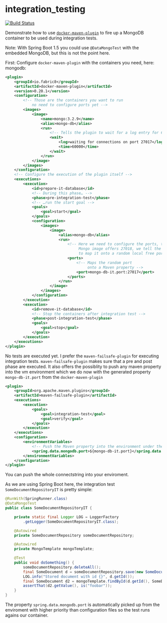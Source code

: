 # integration_testing

[![Build Status](https://travis-ci.org/springbootbuch/integration_testing.svg?branch=master)](https://travis-ci.org/springbootbuch/integration_testing)

Demonstrate how to use [`docker-maven-plugin`](https://github.com/spotify/docker-maven-plugin) to fire up a MongoDB container to be used during integration tests. 

Note: With Spring Boot 1.5 you could use `@DataMongoTest` with the embedded MongoDB, but this is not the point here.

First: Configure `docker-maven-plugin` with the containers you need, here: mongodb:

```xml
<plugin>
    <groupId>io.fabric8</groupId>
    <artifactId>docker-maven-plugin</artifactId>
    <version>0.20.1</version>
    <configuration>
        <!-- Those are the containers you want to run
            no need to configure ports yet -->
        <images>
            <image>
                <name>mongo:3.2.9</name>
                <alias>mongo-db</alias>
                <run>
                    <!-- Tells the plugin to wait for a log entry for 60s max. -->
                    <wait>
                        <log>waiting for connections on port 27017</log>
                        <time>60000</time>
                    </wait>
                </run>
            </image>
        </images>
    </configuration>
    <!-- Configure the execution of the plugin itself -->
    <executions>
        <execution>
            <id>prepare-it-database</id>
            <!-- During this phase… -->
            <phase>pre-integration-test</phase>
            <!-- …run the start goal -->
            <goals>
                <goal>start</goal>
            </goals>
            <configuration>
                <images>
                    <image>
                        <alias>mongo-db</alias>
                        <run>
                            <!-- Here we need to configure the ports, the 
                                 Mongo image offers 27018, we tell the plugin
                                 to map it onto a random local free port -->
                            <ports>
                                <!-- Maps the random port
                                     onto a Maven property -->
                                <port>mongo-db-it.port:27017</port>
                            </ports>
                        </run>
                    </image>
                </images>
            </configuration>
        </execution>
        <execution>
            <id>remove-it-database</id>
            <!-- Stop the containers after integration test -->
            <phase>post-integration-test</phase>
            <goals>
                <goal>stop</goal>
            </goals>
        </execution>
    </executions>
</plugin>
````

No tests are executed yet. I prefer the `maven-failsafe-plugin` for executing integration tests. `maven-failsafe-plugin` makes sure that a pre and post phase are executed. It also offers the possiblity to push any maven property into the vm environment which we do now with the generated property `mongo-db-it.port` from the `docker-maven-plugin`

```xml
<plugin>
    <groupId>org.apache.maven.plugins</groupId>
    <artifactId>maven-failsafe-plugin</artifactId>
    <executions>
        <execution>
            <goals>
                <goal>integration-test</goal>
                <goal>verify</goal>
            </goals>
        </execution>
    </executions>
    <configuration>
        <environmentVariables>
            <!-- Push the Maven property into the environment under the given name (here: spring.data.mongodb.port) -->
            <spring.data.mongodb.port>${mongo-db-it.port}</spring.data.mongodb.port>
        </environmentVariables>
    </configuration>
</plugin>
```

You can push the whole connectstring into your enviroment. 

As we are using Spring Boot here, the integration test `SomeDocumentRepositoryIT` is pretty simple:

```java
@RunWith(SpringRunner.class)
@DataMongoTest
public class SomeDocumentRepositoryIT {

	private static final Logger LOG = LoggerFactory
		.getLogger(SomeDocumentRepositoryIT.class);

	@Autowired
	private SomeDocumentRepository someDocumentRepository;

	@Autowired
	private MongoTemplate mongoTemplate;

	@Test
	public void doSomething() {
		someDocumentRepository.deleteAll();
		final SomeDocument d = someDocumentRepository.save(new SomeDocument("foobar"));
		LOG.info("Stored document with id {}", d.getId());
		final SomeDocument d2 = mongoTemplate.findById(d.getId(), SomeDocument.class);
		assertThat(d2.getValue(), is("foobar"));
	}
}
```

The property `spring.data.mongodb.port` is automatically picked up from the enviroment with higher priority than configuration files so the test runs agains our container.